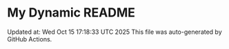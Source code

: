 # My Dynamic README
Updated at: Wed Oct 15 17:18:33 UTC 2025
This file was auto-generated by GitHub Actions.
